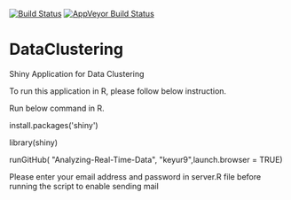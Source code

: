 [![Build Status](https://travis-ci.org/keyur9/Analyzing-Real-Time-Data.svg?branch=master)](https://travis-ci.org/keyur9/Analyzing-Real-Time-Data)
[![AppVeyor Build Status](https://ci.appveyor.com/api/projects/status/github/keyur9/Analyzing-Real-Time-Data?branch=master&svg=true)](https://ci.appveyor.com/project/keyur9/Analyzing-Real-Time-Data)

# DataClustering

Shiny Application for Data Clustering

To run this application in R, please follow below instruction.

Run below command in R.

install.packages('shiny')

library(shiny)

runGitHub( "Analyzing-Real-Time-Data", "keyur9",launch.browser = TRUE) 

Please enter your email address and password in server.R file before running the script to enable sending mail

